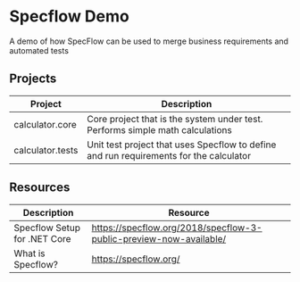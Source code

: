 # Specflow Demo
A demo of how SpecFlow can be used to merge business requirements and automated tests

## Projects
|Project|Description|
|---|---|
|calculator.core|Core project that is the system under test. Performs simple math calculations|
|calculator.tests|Unit test project that uses Specflow to define and run requirements for the calculator|

## Resources
|Description|Resource|
|---|---|
|Specflow Setup for .NET Core| https://specflow.org/2018/specflow-3-public-preview-now-available/|
|What is Specflow? |https://specflow.org/|
